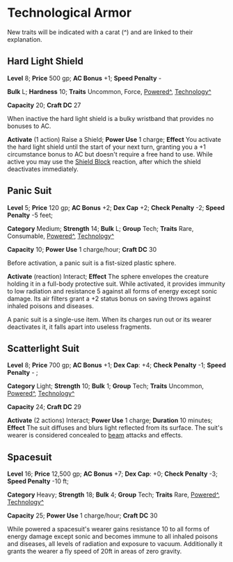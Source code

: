 # Technological Armor

New traits will be indicated with a carat (^) and are linked to their explanation.

## Hard Light Shield

**Level** 8; **Price** 500 gp; **AC Bonus** +1; **Speed Penalty** -

**Bulk** L; **Hardness** 10; **Traits** Uncommon, Force, [Powered^](/Traits/README.md#powered), [Technology^](/Traits/README.md#technology)

**Capacity** 20; **Craft DC** 27

When inactive the hard light shield is a bulky wristband that provides no bonuses to AC.

**Activate** (1 action) Raise a Shield; **Power Use** 1 charge; **Effect** You activate the hard light shield until the start of your next turn, granting you a +1 circumstance bonus to AC but doesn't require a free hand to use. While active you may use the [Shield Block](https://2e.aonprd.com/Feats.aspx?ID=839) reaction, after which the shield deactivates immediately.

## Panic Suit

**Level** 5; **Price** 120 gp; **AC Bonus** +2; **Dex Cap** +2; **Check Penalty** -2; **Speed Penalty** -5 feet;

**Category** Medium; **Strength** 14; **Bulk** L; **Group** Tech; **Traits** Rare, Consumable, [Powered^](/Traits/README.md#powered), [Technology^](/Traits/README.md#technology)

**Capacity** 10; **Power Use** 1 charge/hour; **Craft DC** 30

Before activation, a panic suit is a fist-sized plastic sphere.

**Activate** (reaction) Interact;  **Effect** The sphere envelopes the creature holding it in a full-body protective suit. While activated, it provides immunity to low radiation and resistance 5 against all forms of energy except sonic damage. Its air filters grant a +2 status bonus on saving throws against inhaled poisons and diseases.

A panic suit is a single-use item. When its charges run out or its wearer deactivates it, it falls apart into useless fragments.

## Scatterlight Suit

**Level** 8; **Price** 700 gp; **AC Bonus** +1; **Dex Cap**: +4; **Check Penalty** -1; **Speed Penalty** - ;

**Category** Light; **Strength** 10; **Bulk** 1; **Group** Tech; **Traits** Uncommon, [Powered^](/Traits/README.md#powered), [Technology^](/Traits/README.md#technology)

**Capacity** 24; **Craft DC** 29

**Activate** (2 actions) Interact; **Power Use** 1 charge; **Duration** 10 minutes; **Effect** The suit diffuses and blurs light reflected from its surface. The suit's wearer is considered concealed to [beam](/Traits/README.md#beam) attacks and effects.

## Spacesuit

**Level** 16; **Price** 12,500 gp; **AC Bonus** +7; **Dex Cap**: +0; **Check Penalty** -3; **Speed Penalty** -10 ft;

**Category** Heavy; **Strength** 18; **Bulk** 4; **Group** Tech; **Traits** Rare, [Powered^](/Traits/README.md#powered), [Technology^](/Traits/README.md#technology)

**Capacity** 25; **Power Use** 1 charge/hour; **Craft DC** 30

While powered a spacesuit's wearer gains resistance 10 to all forms of energy damage except sonic and becomes immune to all inhaled poisons and diseases, all levels of radiation and exposure to vacuum. Additionally it grants the wearer a fly speed of 20ft in areas of zero gravity.